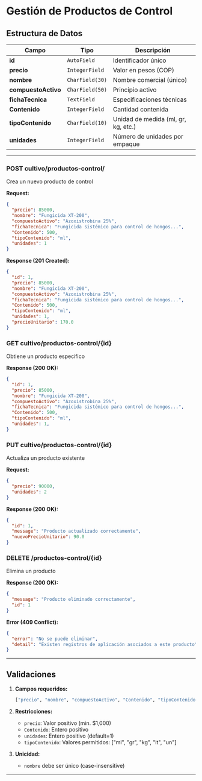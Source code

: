 # Gestión de Productos de Control

## Estructura de Datos

| Campo               | Tipo                | Descripción |
|---------------------|---------------------|-------------|
| **id**              | `AutoField`         | Identificador único |
| **precio**          | `IntegerField`      | Valor en pesos (COP) |
| **nombre**          | `CharField(30)`     | Nombre comercial (único) |
| **compuestoActivo** | `CharField(50)`     | Principio activo |
| **fichaTecnica**    | `TextField`         | Especificaciones técnicas |
| **Contenido**       | `IntegerField`      | Cantidad contenida |
| **tipoContenido**   | `CharField(10)`     | Unidad de medida (ml, gr, kg, etc.) |
| **unidades**        | `IntegerField`      | Número de unidades por empaque |

---


### **POST cultivo/productos-control/**
Crea un nuevo producto de control

**Request:**
```json
{
  "precio": 85000,
  "nombre": "Fungicida XT-200",
  "compuestoActivo": "Azoxistrobina 25%",
  "fichaTecnica": "Fungicida sistémico para control de hongos...",
  "Contenido": 500,
  "tipoContenido": "ml",
  "unidades": 1
}
```

**Response (201 Created):**
```json
{
  "id": 1,
  "precio": 85000,
  "nombre": "Fungicida XT-200",
  "compuestoActivo": "Azoxistrobina 25%",
  "fichaTecnica": "Fungicida sistémico para control de hongos...",
  "Contenido": 500,
  "tipoContenido": "ml",
  "unidades": 1,
  "precioUnitario": 170.0
}
```

### **GET cultivo/productos-control/{id}**
Obtiene un producto específico

**Response (200 OK):**
```json
{
  "id": 1,
  "precio": 85000,
  "nombre": "Fungicida XT-200",
  "compuestoActivo": "Azoxistrobina 25%",
  "fichaTecnica": "Fungicida sistémico para control de hongos...",
  "Contenido": 500,
  "tipoContenido": "ml",
  "unidades": 1,
}
```

### **PUT cultivo/productos-control/{id}**
Actualiza un producto existente

**Request:**
```json
{
  "precio": 90000,
  "unidades": 2
}
```

**Response (200 OK):**
```json
{
  "id": 1,
  "message": "Producto actualizado correctamente",
  "nuevoPrecioUnitario": 90.0
}
```

### **DELETE /productos-control/{id}**
Elimina un producto

**Response (200 OK):**
```json
{
  "message": "Producto eliminado correctamente",
  "id": 1
}
```

**Error (409 Conflict):**
```json
{
  "error": "No se puede eliminar",
  "detail": "Existen registros de aplicación asociados a este producto"
}
```

---

## Validaciones

1. **Campos requeridos:**
   ```python
   ["precio", "nombre", "compuestoActivo", "Contenido", "tipoContenido"]
   ```

2. **Restricciones:**
   - `precio`: Valor positivo (min. $1,000)
   - `Contenido`: Entero positivo
   - `unidades`: Entero positivo (default=1)
   - `tipoContenido`: Valores permitidos: ["ml", "gr", "kg", "lt", "un"]

3. **Unicidad:**
   - `nombre` debe ser único (case-insensitive)

---


